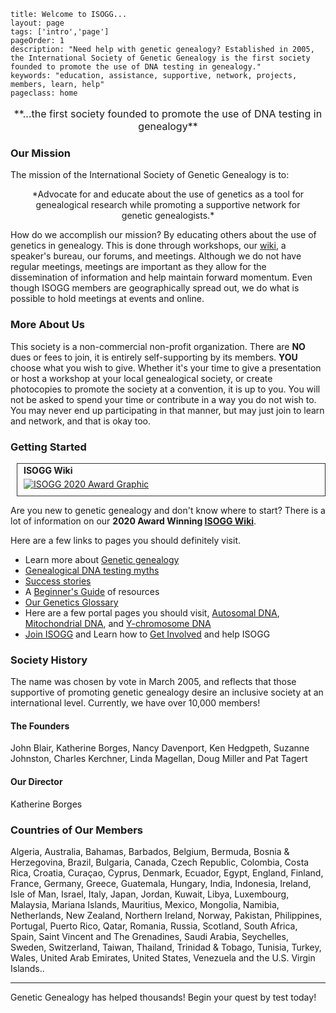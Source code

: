 ```
title: Welcome to ISOGG...
layout: page
tags: ['intro','page']
pageOrder: 1
description: "Need help with genetic genealogy? Established in 2005, the International Society of Genetic Genealogy is the first society founded to promote the use of DNA testing in genealogy."
keywords: "education, assistance, supportive, network, projects, members, learn, help"
pageclass: home
```
<p style="font-size:16px;text-align:center;">**...the first society founded to promote the use of DNA testing in genealogy**</p>

### Our Mission

The mission of the International Society of Genetic Genealogy is to:

<p style="margin-left:5%;margin-right:5%;text-align:center;">*Advocate for and educate about the use of genetics as a tool for genealogical research while promoting a supportive network for genetic genealogists.*</p>

How do we accomplish our mission? By educating others about the use of genetics in genealogy.  This is done through workshops, our [wiki](http://isogg.org/wiki/), a speaker's bureau, our forums, and meetings. Although we do not have regular meetings, meetings are important as they allow for the dissemination of information and help maintain forward momentum.  Even though ISOGG members are geographically spread out, we do what is possible to hold meetings at events and online.

### More About Us

This society is a non-commercial non-profit organization.  There are **NO** dues or fees to join, it is entirely self-supporting by its members.  **YOU** choose what you wish to give.  Whether it's your time to give a presentation or host a workshop at your local genealogical society, or create photocopies to promote the society at a convention, it is up to you.  You will not be asked to spend your time or contribute in a way you do not wish to.  You may never end up participating in that manner, but may just join to learn and network, and that is okay too.

### Getting Started

<div id="award" class="pull-right text-center" style="margin-left:10px;border: 1px solid #333;padding: 2px 10px 10px;"><h4 style="margin:0 0 5px 0">ISOGG Wiki</h4><a href="https://www.familytreemagazine.com/best-genealogy-websites/"><img src="images/Award-2020.png?raw=true" alt="ISOGG 2020 Award Graphic"></a></div>

Are you new to genetic genealogy and don't know where to start? There is a lot of information on our **2020 Award Winning [ISOGG Wiki](/wiki/)**. 

Here are a few links to pages you should definitely visit.

- Learn more about [Genetic genealogy](http://isogg.org/wiki/Genetic_genealogy)
- [Genealogical DNA testing myths](http://isogg.org/wiki/Genealogical_DNA_testing_myths)
- [Success stories](http://isogg.org/wiki/Success_stories)
- A [Beginner's Guide](http://isogg.org/wiki/Beginners'_guides_to_genetic_genealogy) of resources
- [Our Genetics Glossary](http://isogg.org/wiki/Genetics_Glossary)
- Here are a few portal pages you should visit, [Autosomal DNA](http://isogg.org/wiki/Portal:Autosomal_DNA), [Mitochondrial DNA](http://isogg.org/wiki/Portal:Mitochondrial_DNA), and [Y-chromosome DNA](http://isogg.org/wiki/Portal:Y-chromosome_DNA)
- [Join ISOGG](http://isogg.org/joinform.html) and Learn how to [Get Involved](http://isogg.org/wiki/ISOGG_Wiki:How_can_you_help_ISOGG%3F)  and help ISOGG

### Society History

The name was chosen by vote in March 2005, and reflects that those supportive of promoting genetic genealogy desire an inclusive society at an international level.  Currently, we have over 10,000 members!

#### The Founders

John Blair, Katherine Borges, Nancy Davenport, Ken Hedgpeth, Suzanne Johnston, Charles Kerchner, Linda Magellan, Doug Miller and Pat Tagert

#### Our Director

Katherine Borges

### Countries of Our Members

Algeria, Australia, Bahamas, Barbados, Belgium, Bermuda, Bosnia & Herzegovina, Brazil, Bulgaria, Canada, Czech Republic, Colombia, Costa Rica, Croatia, Curaçao, Cyprus, Denmark, Ecuador, Egypt, England, Finland, France, Germany, Greece, Guatemala, Hungary, India, Indonesia, Ireland, Isle of Man, Israel, Italy, Japan, Jordan, Kuwait, Libya, Luxembourg, Malaysia, Mariana Islands, Mauritius, Mexico, Mongolia, Namibia, Netherlands, New Zealand, Northern Ireland, Norway, Pakistan, Philippines, Portugal, Puerto Rico, Qatar, Romania, Russia, Scotland, South Africa, Spain, Saint Vincent and The Grenadines, Saudi Arabia, Seychelles, Sweden, Switzerland, Taiwan, Thailand, Trinidad & Tobago, Tunisia, Turkey, Wales, United Arab Emirates, United States, Venezuela and the U.S. Virgin Islands..

<hr/>

Genetic Genealogy has helped thousands!  Begin your quest by test today! 
